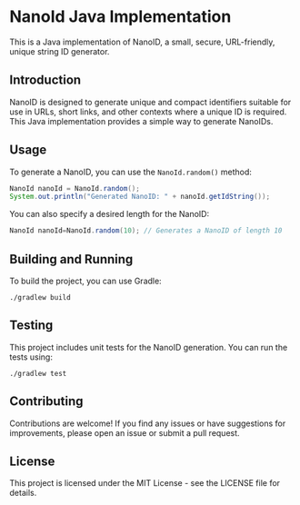 # NanoId Java Implementation

This is a Java implementation of NanoID, a small, secure, URL-friendly, unique string ID generator.

## Introduction

NanoID is designed to generate unique and compact identifiers suitable for use in URLs, short links, and other contexts where a unique ID is required. This Java implementation provides a simple way to
generate NanoIDs.

## Usage

To generate a NanoID, you can use the `NanoId.random()` method:

```java
NanoId nanoId = NanoId.random();
System.out.println("Generated NanoID: " + nanoId.getIdString());
```

You can also specify a desired length for the NanoID:

```java
NanoId nanoId=NanoId.random(10); // Generates a NanoID of length 10
```

## Building and Running

To build the project, you can use Gradle:

```shell
./gradlew build
```

## Testing

This project includes unit tests for the NanoID generation. You can run the tests using:

```shell
./gradlew test
```

## Contributing

Contributions are welcome! If you find any issues or have suggestions for improvements, please open an issue or submit a pull request.

## License

This project is licensed under the MIT License - see the LICENSE file for details.
